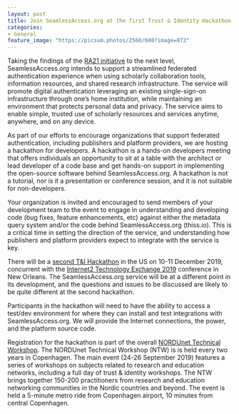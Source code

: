 ```yaml
---
layout: post
title: Join SeamlessAccess.org at the first Trust & Identity Hackathon
categories:
- General
feature_image: "https://picsum.photos/2560/600?image=872"
---
```



Taking the findings of the [RA21 initiative](https://ra21.org) to the next level, SeamlessAccess.org intends to support a streamlined federated authentication experience when using scholarly collaboration tools, information resources, and shared research infrastructure. The service will promote digital authentication leveraging an existing single-sign-on infrastructure through one’s home institution, while maintaining an environment that protects personal data and privacy. The service aims to enable simple, trusted use of scholarly resources and services anytime, anywhere, and on any device.

As part of our efforts to encourage organizations that support federated authentication, including publishers and platform providers, we are hosting a hackathon for developers. A hackathon is a hands-on developers meeting that offers individuals an opportunity to sit at a table with the architect or lead developer of a code base and get hands-on support in implementing the open-source software behind SeamlessAccess.org. A hackathon is not a tutorial, nor is it a presentation or conference session, and it is not suitable for non-developers.

Your organization is invited and encouraged to send members of your development team to the event to engage in understanding and developing code (bug fixes, feature enhancements, etc) against either the metadata query system and/or the code behind SeamlessAccess.org (thiss.io). This is a critical time in setting the direction of the service, and understanding how publishers and platform providers expect to integrate with the service is key.

There will be a [second T&I Hackathon](https://meetings.internet2.edu/2019-technology-exchange/detail/10005634/) in the US on 10-11 December 2019, concurrent with the [Internet2 Technology Exchange 2019](https://meetings.internet2.edu/2019-technology-exchange/attendee-information/registration/) conference in New Orleans. The SeamlessAccess.org service will be at a different point in its development, and the questions and issues to be discussed are likely to be quite different at the second hackathon.

Participants in the hackathon will need to have the ability to access a test/dev environment for where they can install and test integrations with SeamlessAccess.org. We will provide the Internet connections, the power, and the platform source code.

Registration for the hackathon is part of the overall [NORDUnet Technical Workshop](http://www.ntw2019.net).  The NORDUnet Technical Workshop (NTW) is is held every two years in Copenhagen. The main event (24-26 September 2019) features a series of workshops on subjects related to research and education networks, including a full day of trust & identity workshops. The NTW brings together 150-200 practitioners from research and education networking communities in the Nordic countries and beyond. The event is held a 5-minute metro ride from Copenhagen airport, 10 minutes from central Copenhagen.
